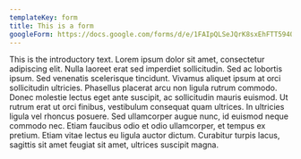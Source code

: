 ```yaml
---
templateKey: form
title: This is a form
googleForm: https://docs.google.com/forms/d/e/1FAIpQLSeJQrK8sxEhFTT594O6EMaNWfDfNGhnr85r7l60cufICBhSzA/viewform?usp=sf_link
---
```


This is the introductory text. Lorem ipsum dolor sit amet, consectetur adipiscing elit. Nulla laoreet erat sed imperdiet sollicitudin. Sed ac lobortis ipsum. Sed venenatis scelerisque tincidunt. Vivamus aliquet ipsum at orci sollicitudin ultricies. Phasellus placerat arcu non ligula rutrum commodo. Donec molestie lectus eget ante suscipit, ac sollicitudin mauris euismod. Ut rutrum erat ut orci finibus, vestibulum consequat quam ultrices. In ultricies ligula vel rhoncus posuere. Sed ullamcorper augue nunc, id euismod neque commodo nec. Etiam faucibus odio et odio ullamcorper, et tempus ex pretium. Etiam vitae lectus eu ligula auctor dictum. Curabitur turpis lacus, sagittis sit amet feugiat sit amet, ultrices suscipit magna.

